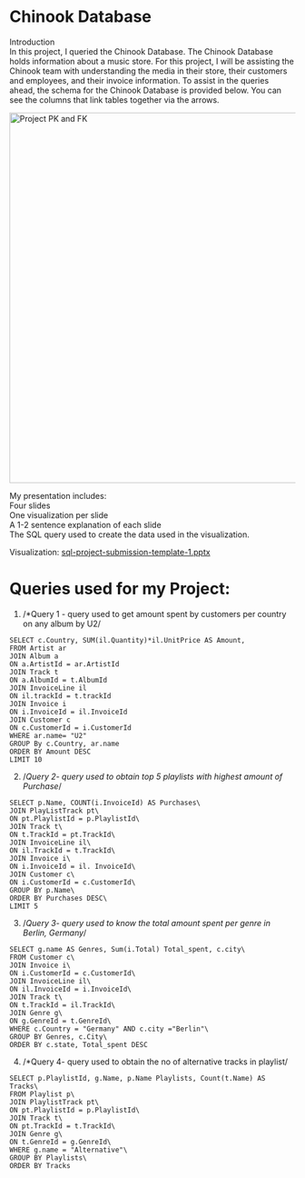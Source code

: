 # Chinook Database
Introduction\
In this project, I queried the Chinook Database. The Chinook Database holds information about a music store. For this project, I will be assisting the Chinook team with understanding the media in their store, their customers and employees, and their invoice information. To assist in the queries ahead, the schema for the Chinook Database is provided below. You can see the columns that link tables together via the arrows.

<img width="652" alt="Project PK and FK" src="https://user-images.githubusercontent.com/87584380/126049432-77b0aa15-c0c3-482a-9d9e-642142133728.png">

My presentation includes:\
Four slides\
One visualization per slide\
A 1-2 sentence explanation of each slide\
The SQL query used to create the data used in the visualization. 

Visualization:
[sql-project-submission-template-1.pptx](https://github.com/Adeleke1/PortfolioWorks/files/6835350/sql-project-submission-template-1.pptx)

# Queries used for my Project:	
1. /*Query 1 - query used to get amount spent by customers per country on any album by U2/
```
SELECT c.Country, SUM(il.Quantity)*il.UnitPrice AS Amount,
FROM Artist ar
JOIN Album a
ON a.ArtistId = ar.ArtistId
JOIN Track t
ON a.AlbumId = t.AlbumId
JOIN InvoiceLine il
ON il.trackId = t.trackId
JOIN Invoice i
ON i.InvoiceId = il.InvoiceId
JOIN Customer c
ON c.CustomerId = i.CustomerId
WHERE ar.name= "U2"
GROUP By c.Country, ar.name
ORDER BY Amount DESC
LIMIT 10
```
2. /*Query 2- query used to obtain top 5 playlists with highest amount of Purchase*/
```
SELECT p.Name, COUNT(i.InvoiceId) AS Purchases\
JOIN PlayListTrack pt\
ON pt.PlaylistId = p.PlaylistId\
JOIN Track t\
ON t.TrackId = pt.TrackId\
JOIN InvoiceLine il\
ON il.TrackId = t.TrackId\
JOIN Invoice i\
ON i.InvoiceId = il. InvoiceId\
JOIN Customer c\
ON i.CustomerId = c.CustomerId\
GROUP BY p.Name\
ORDER BY Purchases DESC\
LIMIT 5
```

3. /*Query 3- query used to know the total amount spent per genre in Berlin, Germany*/
```
SELECT g.name AS Genres, Sum(i.Total) Total_spent, c.city\
FROM Customer c\
JOIN Invoice i\
ON i.CustomerId = c.CustomerId\
JOIN InvoiceLine il\
ON il.InvoiceId = i.InvoiceId\
JOIN Track t\
ON t.TrackId = il.TrackId\
JOIN Genre g\
ON g.GenreId = t.GenreId\
WHERE c.Country = "Germany" AND c.city ="Berlin"\
GROUP BY Genres, c.City\
ORDER BY c.state, Total_spent DESC
```

4. /*Query 4- query used to obtain the no of alternative tracks in playlist/
```
SELECT p.PlaylistId, g.Name, p.Name Playlists, Count(t.Name) AS Tracks\
FROM Playlist p\
JOIN PlaylistTrack pt\
ON pt.PlaylistId = p.PlaylistId\
JOIN Track t\
ON pt.TrackId = t.TrackId\
JOIN Genre g\
ON t.GenreId = g.GenreId\
WHERE g.name = "Alternative"\
GROUP BY Playlists\
ORDER BY Tracks
```
